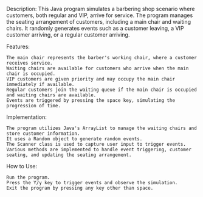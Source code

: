 Description:
This Java program simulates a barbering shop scenario where customers, both regular and VIP, arrive for service. The program manages the seating arrangement of customers, including a main chair and waiting chairs. It randomly generates events such as a customer leaving, a VIP customer arriving, or a regular customer arriving.

Features:

    The main chair represents the barber's working chair, where a customer receives service.
    Waiting chairs are available for customers who arrive when the main chair is occupied.
    VIP customers are given priority and may occupy the main chair immediately if available.
    Regular customers join the waiting queue if the main chair is occupied and waiting chairs are available.
    Events are triggered by pressing the space key, simulating the progression of time.

Implementation:

    The program utilizes Java's ArrayList to manage the waiting chairs and store customer information.
    It uses a Random object to generate random events.
    The Scanner class is used to capture user input to trigger events.
    Various methods are implemented to handle event triggering, customer seating, and updating the seating arrangement.

How to Use:

    Run the program.
    Press the Y/y key to trigger events and observe the simulation.
    Exit the program by pressing any key other than space.
